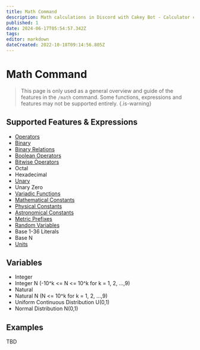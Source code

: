 ```yaml
---
title: Math Command
description: Math calculations in Discord with Cakey Bot - Calculator commands, expressions, conversions. Mathematical tools usage guide.
published: 1
date: 2024-06-17T05:54:57.342Z
tags: 
editor: markdown
dateCreated: 2022-10-18T09:14:56.805Z
---
```


# Math Command

> This page is only used as a general overview and guide of the features in the `/math` command. Some functions, expressions and features may not be supported entirely.
{.is-warning}

## Supported Features & Expressions

* [Operators](https://mathparser.org/mxparser-math-collection/operators/)
* [Binary](https://mathparser.org/mxparser-math-collection/binary-functions/)
* [Binary Relations](https://mathparser.org/mxparser-math-collection/binary-relations/)
* [Boolean Operators](https://mathparser.org/mxparser-math-collection/boolean-operators/)
* [Bitwise Operators](https://mathparser.org/mxparser-math-collection/bitwise-operators/)
* Octal
* Hexadecimal
* [Unary](https://mathparser.org/mxparser-math-collection/unary-functions/)
* Unary Zero
* [Variadic Functions](https://mathparser.org/mxparser-math-collection/variadic-functions/)
* [Mathematical Constants](https://mathparser.org/mxparser-math-collection/constants/)
* [Physical Constants](https://mathparser.org/mxparser-math-collection/physical-constants/)
* [Astronomical Constants](https://mathparser.org/mxparser-math-collection/astronomical-constants/)
* [Metric Prefixes](https://mathparser.org/mxparser-math-collection/metric-prefixes/)
* [Random Variables](https://mathparser.org/mxparser-math-collection/random-variables/)
* Base 1-36 Literals
* Base N
* [Units](https://mathparser.org/mxparser-math-collection/units/)

## Variables

* Integer
* Integer N \(-10^k &lt;= N &lt;= 10^k for k = 1, 2, ...,9\)
* Natural
* Natural N \(N &lt;= 10^k for k = 1, 2, ...,9\)
* Uniform Continuous Distribution U\(0,1\)
* Normal Distribution N\(0,1\)

## Examples
TBD